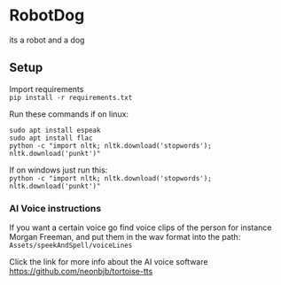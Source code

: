 # RobotDog
its a robot and a dog
## Setup
Import requirements  
`pip install -r requirements.txt`  
  
Run these commands if on linux:  
```
sudo apt install espeak  
sudo apt install flac  
python -c "import nltk; nltk.download('stopwords'); nltk.download('punkt')"
```
If on windows just run this:  
`python -c "import nltk; nltk.download('stopwords'); nltk.download('punkt')"`

### AI Voice instructions
If you want a certain voice go find voice clips of the person for instance Morgan Freeman, and put them in the wav format into the path:  
`Assets/speekAndSpell/voiceLines`  
  
Click the link for more info about the AI voice software  
https://github.com/neonbjb/tortoise-tts
